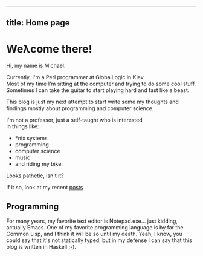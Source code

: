 --------------------
title: Home page
--------------------

# We&lambda;come there!

Hi, my name is Michael.

Currently, I'm a Perl programmer at GlobalLogic in Kiev.  
Most of my time I'm sitting at the computer and trying to do
some cool stuff. Sometimes I can take the guitar to start playing
hard and fast like a beast.  

This blog is just my next attempt to start write some my thoughts 
and findings mostly about programming and computer science.

I'm not a professor, just a self-taught who is interested  
in things like:

- *nix systems
- programming
- computer science
- music
- and riding my bike.  

Looks pathetic, isn't it?

If it so, look at my recent [posts](/posts.html)

## Programming

For many years, my favorite text editor is Notepad.exe... 
just kidding, actually Emacs. One of my favorite programming language 
is by far the Common Lisp, and I think it will be so until my death.
Yeah, I know, you could say that it's not statically typed, but in my defense
I can say that this blog is written in Haskell ;-).

